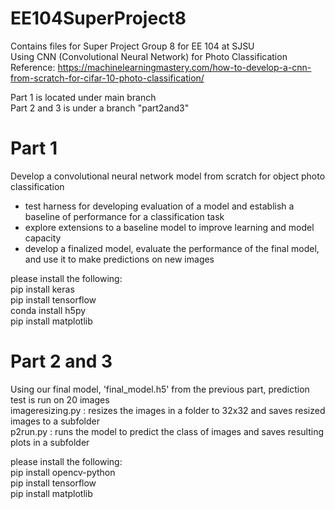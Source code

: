 # EE104SuperProject8
Contains files for Super Project Group 8 for EE 104 at SJSU  
Using CNN (Convolutional Neural Network) for Photo Classification  
Reference: https://machinelearningmastery.com/how-to-develop-a-cnn-from-scratch-for-cifar-10-photo-classification/  
  
Part 1 is located under main branch  
Part 2 and 3 is under a branch "part2and3"  
  
# Part 1
Develop a convolutional neural network model from scratch for object photo classification  
- test harness for developing evaluation of a model and establish a baseline of performance for a classification task  
- explore extensions to a baseline model to improve learning and model capacity  
- develop a finalized model, evaluate the performance of the final model, and use it to make predictions on new images  
  
please install the following:  
pip install keras  
pip install tensorflow  
conda install h5py  
pip install matplotlib   
  
# Part 2 and 3
Using our final model, 'final_model.h5' from the previous part, prediction test is run on 20 images  
imageresizing.py : resizes the images in a folder to 32x32 and saves resized images to a subfolder  
p2run.py : runs the model to predict the class of images and saves resulting plots in a subfolder  
  
please install the following:  
pip install opencv-python  
pip install tensorflow  
pip install matplotlib  
